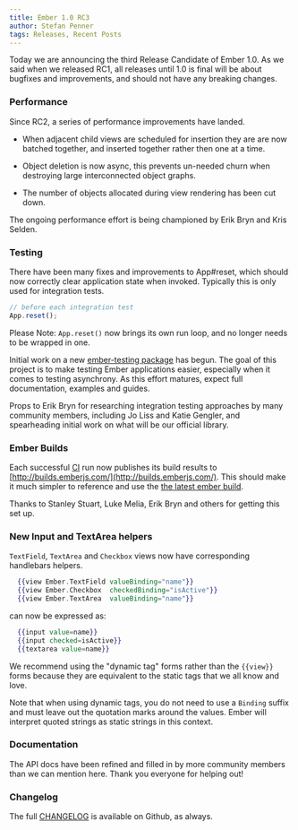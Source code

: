 ```yaml
---
title: Ember 1.0 RC3
author: Stefan Penner
tags: Releases, Recent Posts
---
```


Today we are announcing the third Release Candidate of Ember 1.0.
As we said when we released RC1, all releases until 1.0 is final
will be about bugfixes and improvements, and should not have any
breaking changes.

### Performance

Since RC2, a series of performance improvements have landed.

- When adjacent child views are scheduled for insertion they are
are now batched together, and inserted together rather then one at
a time.

- Object deletion is now async, this prevents un-needed churn when destroying
large interconnected object graphs.

- The number of objects allocated during view rendering has been cut down.

The ongoing performance effort is being championed 
by Erik Bryn and Kris Selden.

### Testing

There have been many fixes and improvements to App#reset, which should now
correctly clear application state when invoked. Typically this is only used
for integration tests.

```javascript
// before each integration test
App.reset();
```

Please Note: `App.reset()` now brings its own run loop, and no longer
needs to be wrapped in one.

Initial work on a new [ember-testing package](https://github.com/emberjs/ember.js/tree/master/packages/ember-testing)
has begun. The goal of this project is to make testing Ember applications easier,
especially when it comes to testing asynchrony. As this effort matures, expect full
documentation, examples and guides.

Props to Erik Bryn for researching integration testing approaches by many community
members, including Jo Liss and Katie Gengler, and spearheading initial work on what
will be our official library.

### Ember Builds

Each successful [CI](https://travis-ci.org/emberjs/ember.js) run now publishes its build results to
[http://builds.emberjs.com/](http://builds.emberjs.com/). This should make
it much simpler to reference and use the [the latest ember build](http://builds.emberjs.com/ember-latest.js).

Thanks to Stanley Stuart, Luke Melia, Erik Bryn and others for getting this set up.

### New Input and TextArea helpers

`TextField`, `TextArea` and `Checkbox` views now have corresponding handlebars helpers.

```handlebars
  {{view Ember.TextField valueBinding="name"}}
  {{view Ember.Checkbox  checkedBinding="isActive"}}
  {{view Ember.TextArea  valueBinding="name"}}
```

can now be expressed as:

```handlebars
  {{input value=name}}
  {{input checked=isActive}}
  {{textarea value=name}}
```

We recommend using the "dynamic tag" forms rather than the `{{view}}` forms because
they are equivalent to the static tags that we all know and love.

Note that when using dynamic tags, you do not need to use a `Binding` suffix and
must leave out the quotation marks around the values. Ember will interpret quoted
strings as static strings in this context.

### Documentation

The API docs have been refined and filled in by more community members
than we can mention here. Thank you everyone for helping out!

### Changelog

The full [CHANGELOG][1] is available on Github, as always.

[1]: https://github.com/emberjs/ember.js/blob/master/CHANGELOG
